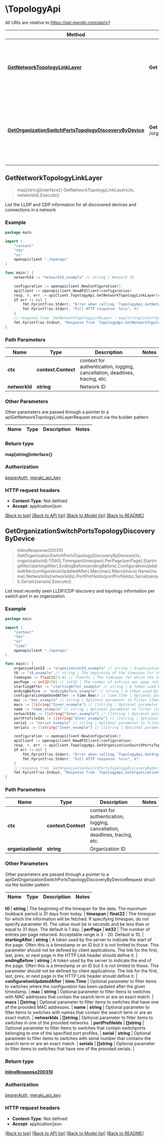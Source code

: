 # \TopologyApi

All URIs are relative to *https://api.meraki.com/api/v1*

Method | HTTP request | Description
------------- | ------------- | -------------
[**GetNetworkTopologyLinkLayer**](TopologyApi.md#GetNetworkTopologyLinkLayer) | **Get** /networks/{networkId}/topology/linkLayer | List the LLDP and CDP information for all discovered devices and connections in a network
[**GetOrganizationSwitchPortsTopologyDiscoveryByDevice**](TopologyApi.md#GetOrganizationSwitchPortsTopologyDiscoveryByDevice) | **Get** /organizations/{organizationId}/switch/ports/topology/discovery/byDevice | List most recently seen LLDP/CDP discovery and topology information per switch port in an organization.



## GetNetworkTopologyLinkLayer

> map[string]interface{} GetNetworkTopologyLinkLayer(ctx, networkId).Execute()

List the LLDP and CDP information for all discovered devices and connections in a network



### Example

```go
package main

import (
    "context"
    "fmt"
    "os"
    openapiclient "./openapi"
)

func main() {
    networkId := "networkId_example" // string | Network ID

    configuration := openapiclient.NewConfiguration()
    apiClient := openapiclient.NewAPIClient(configuration)
    resp, r, err := apiClient.TopologyApi.GetNetworkTopologyLinkLayer(context.Background(), networkId).Execute()
    if err != nil {
        fmt.Fprintf(os.Stderr, "Error when calling `TopologyApi.GetNetworkTopologyLinkLayer``: %v\n", err)
        fmt.Fprintf(os.Stderr, "Full HTTP response: %v\n", r)
    }
    // response from `GetNetworkTopologyLinkLayer`: map[string]interface{}
    fmt.Fprintf(os.Stdout, "Response from `TopologyApi.GetNetworkTopologyLinkLayer`: %v\n", resp)
}
```

### Path Parameters


Name | Type | Description  | Notes
------------- | ------------- | ------------- | -------------
**ctx** | **context.Context** | context for authentication, logging, cancellation, deadlines, tracing, etc.
**networkId** | **string** | Network ID | 

### Other Parameters

Other parameters are passed through a pointer to a apiGetNetworkTopologyLinkLayerRequest struct via the builder pattern


Name | Type | Description  | Notes
------------- | ------------- | ------------- | -------------


### Return type

**map[string]interface{}**

### Authorization

[bearerAuth](../README.md#bearerAuth), [meraki_api_key](../README.md#meraki_api_key)

### HTTP request headers

- **Content-Type**: Not defined
- **Accept**: application/json

[[Back to top]](#) [[Back to API list]](../README.md#documentation-for-api-endpoints)
[[Back to Model list]](../README.md#documentation-for-models)
[[Back to README]](../README.md)


## GetOrganizationSwitchPortsTopologyDiscoveryByDevice

> InlineResponse200310 GetOrganizationSwitchPortsTopologyDiscoveryByDevice(ctx, organizationId).T0(t0).Timespan(timespan).PerPage(perPage).StartingAfter(startingAfter).EndingBefore(endingBefore).ConfigurationUpdatedAfter(configurationUpdatedAfter).Mac(mac).Macs(macs).Name(name).NetworkIds(networkIds).PortProfileIds(portProfileIds).Serial(serial).Serials(serials).Execute()

List most recently seen LLDP/CDP discovery and topology information per switch port in an organization.



### Example

```go
package main

import (
    "context"
    "fmt"
    "os"
    "time"
    openapiclient "./openapi"
)

func main() {
    organizationId := "organizationId_example" // string | Organization ID
    t0 := "t0_example" // string | The beginning of the timespan for the data. The maximum lookback period is 31 days from today. (optional)
    timespan := float32(3.4) // float32 | The timespan for which the information will be fetched. If specifying timespan, do not specify parameter t0. The value must be in seconds and be less than or equal to 31 days. The default is 1 day. (optional)
    perPage := int32(56) // int32 | The number of entries per page returned. Acceptable range is 3 - 20. Default is 10. (optional)
    startingAfter := "startingAfter_example" // string | A token used by the server to indicate the start of the page. Often this is a timestamp or an ID but it is not limited to those. This parameter should not be defined by client applications. The link for the first, last, prev, or next page in the HTTP Link header should define it. (optional)
    endingBefore := "endingBefore_example" // string | A token used by the server to indicate the end of the page. Often this is a timestamp or an ID but it is not limited to those. This parameter should not be defined by client applications. The link for the first, last, prev, or next page in the HTTP Link header should define it. (optional)
    configurationUpdatedAfter := time.Now() // time.Time | Optional parameter to filter items to switches where the configuration has been updated after the given timestamp. (optional)
    mac := "mac_example" // string | Optional parameter to filter items to switches with MAC addresses that contain the search term or are an exact match. (optional)
    macs := []string{"Inner_example"} // []string | Optional parameter to filter items to switches that have one of the provided MAC addresses. (optional)
    name := "name_example" // string | Optional parameter to filter items to switches with names that contain the search term or are an exact match. (optional)
    networkIds := []string{"Inner_example"} // []string | Optional parameter to filter items to switches in one of the provided networks. (optional)
    portProfileIds := []string{"Inner_example"} // []string | Optional parameter to filter items to switches that contain switchports belonging to one of the specified port profiles. (optional)
    serial := "serial_example" // string | Optional parameter to filter items to switches with serial number that contains the search term or are an exact match. (optional)
    serials := []string{"Inner_example"} // []string | Optional parameter to filter items to switches that have one of the provided serials. (optional)

    configuration := openapiclient.NewConfiguration()
    apiClient := openapiclient.NewAPIClient(configuration)
    resp, r, err := apiClient.TopologyApi.GetOrganizationSwitchPortsTopologyDiscoveryByDevice(context.Background(), organizationId).T0(t0).Timespan(timespan).PerPage(perPage).StartingAfter(startingAfter).EndingBefore(endingBefore).ConfigurationUpdatedAfter(configurationUpdatedAfter).Mac(mac).Macs(macs).Name(name).NetworkIds(networkIds).PortProfileIds(portProfileIds).Serial(serial).Serials(serials).Execute()
    if err != nil {
        fmt.Fprintf(os.Stderr, "Error when calling `TopologyApi.GetOrganizationSwitchPortsTopologyDiscoveryByDevice``: %v\n", err)
        fmt.Fprintf(os.Stderr, "Full HTTP response: %v\n", r)
    }
    // response from `GetOrganizationSwitchPortsTopologyDiscoveryByDevice`: InlineResponse200310
    fmt.Fprintf(os.Stdout, "Response from `TopologyApi.GetOrganizationSwitchPortsTopologyDiscoveryByDevice`: %v\n", resp)
}
```

### Path Parameters


Name | Type | Description  | Notes
------------- | ------------- | ------------- | -------------
**ctx** | **context.Context** | context for authentication, logging, cancellation, deadlines, tracing, etc.
**organizationId** | **string** | Organization ID | 

### Other Parameters

Other parameters are passed through a pointer to a apiGetOrganizationSwitchPortsTopologyDiscoveryByDeviceRequest struct via the builder pattern


Name | Type | Description  | Notes
------------- | ------------- | ------------- | -------------

 **t0** | **string** | The beginning of the timespan for the data. The maximum lookback period is 31 days from today. | 
 **timespan** | **float32** | The timespan for which the information will be fetched. If specifying timespan, do not specify parameter t0. The value must be in seconds and be less than or equal to 31 days. The default is 1 day. | 
 **perPage** | **int32** | The number of entries per page returned. Acceptable range is 3 - 20. Default is 10. | 
 **startingAfter** | **string** | A token used by the server to indicate the start of the page. Often this is a timestamp or an ID but it is not limited to those. This parameter should not be defined by client applications. The link for the first, last, prev, or next page in the HTTP Link header should define it. | 
 **endingBefore** | **string** | A token used by the server to indicate the end of the page. Often this is a timestamp or an ID but it is not limited to those. This parameter should not be defined by client applications. The link for the first, last, prev, or next page in the HTTP Link header should define it. | 
 **configurationUpdatedAfter** | **time.Time** | Optional parameter to filter items to switches where the configuration has been updated after the given timestamp. | 
 **mac** | **string** | Optional parameter to filter items to switches with MAC addresses that contain the search term or are an exact match. | 
 **macs** | **[]string** | Optional parameter to filter items to switches that have one of the provided MAC addresses. | 
 **name** | **string** | Optional parameter to filter items to switches with names that contain the search term or are an exact match. | 
 **networkIds** | **[]string** | Optional parameter to filter items to switches in one of the provided networks. | 
 **portProfileIds** | **[]string** | Optional parameter to filter items to switches that contain switchports belonging to one of the specified port profiles. | 
 **serial** | **string** | Optional parameter to filter items to switches with serial number that contains the search term or are an exact match. | 
 **serials** | **[]string** | Optional parameter to filter items to switches that have one of the provided serials. | 

### Return type

[**InlineResponse200310**](InlineResponse200310.md)

### Authorization

[bearerAuth](../README.md#bearerAuth), [meraki_api_key](../README.md#meraki_api_key)

### HTTP request headers

- **Content-Type**: Not defined
- **Accept**: application/json

[[Back to top]](#) [[Back to API list]](../README.md#documentation-for-api-endpoints)
[[Back to Model list]](../README.md#documentation-for-models)
[[Back to README]](../README.md)

